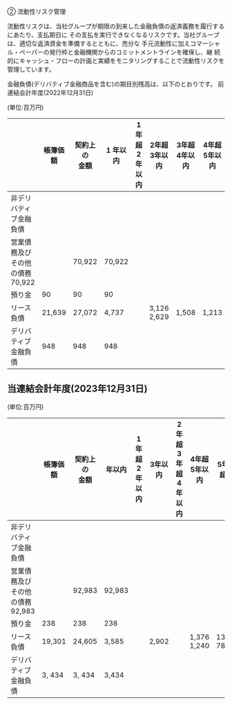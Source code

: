② 流動性リスク管理

流動性リスクは、当社グループが期限の到来した金融負債の返済義務を履行するにあたり、支払期日に その支払を実行できなくなるリスクです。当社グループは、適切な返済資金を準備するとともに、売分な 手元流動性に加えコマーシャル・ペーパーの発行枠と金融機関からのコミットメントラインを確保し、継 続的にキャッシュ・フローの計画と実績をモニタリングすることで流動性リスクを管理しています。

金融負債(デリバティブ金融商品を含む)の期目別残高は、以下のとおりです。 前連結会計年度(2022年12月31日)

(単位:百万円)

|                       | 帳簿価額   | 契約上の<br>金額 | 1 年以内  | 1年超<br>2年以内 | 2年超  <br>3年以内 | 3年超  <br>4年以内 | 4年超<br>5年以内 | 5年超     |
|-----------------------|--------|------------|--------|-------------|---------------|---------------|-------------|---------|
| 非デリバティブ金融負債           |        |            |        |             |               |               |             |         |
| 営業債務及びその他の債務   70,922 |        | 70,922     | 70,922 |             |               |               |             |         |
| 預り金                   | 90     | 90         | 90     |             |               |               |             |         |
| リース負債                 | 21,639 | 27,072     | 4,737  |             | 3,126   2,629 | 1,508         | 1,213       | 13, 859 |
| デリバティブ金融負債            | 948    | 948        | 948    |             |               |               |             |         |

## 当連結会計年度(2023年12月31日)

(単位:百万円)

|                       | 帳簿価額   | 契約上の<br>金額 | 年以内    | 1年超  <br>2年以内 | 3年以内  | 2年超   3年超<br>4年以内 | 4年超<br>5年以内   | 5年超     |
|-----------------------|--------|------------|--------|---------------|-------|-------------------|---------------|---------|
| 非デリバティブ金融負債           |        |            |        |               |       |                   |               |         |
| 営業債務及びその他の債務   92,983 |        | 92,983     | 92,983 |               |       |                   |               |         |
| 預り金                   | 238    | 238        | 238    |               |       |                   |               |         |
| リース負債                 | 19,301 | 24,605     | 3,585  |               | 2,902 |                   | 1,376   1,240 | 13, 788 |
| デリバティブ金融負債            | 3, 434 | 3, 434     | 3,434  |               |       |                   |               |         |
